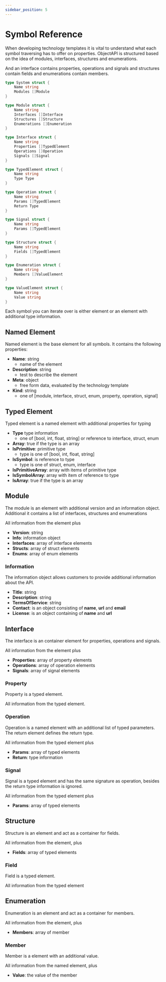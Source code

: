 ```yaml
---
sidebar_position: 5
---
```


# Symbol Reference

When developing technology templates it is vital to understand what each symbol traversing has to offer on properties. ObjectAPI is structured based on the idea of modules, interfaces, structures and enumerations.

And an interface contains properties, operations and signals and structures contain fields and enumerations contain members.

```go
type System struct {
    Name string
    Modules []Module
}

type Module struct {
    Name string
    Interfaces []Interface
    Structures []Structure
    Enumerations []Enumeration
}

type Interface struct {
    Name string
    Properties []TypedElement
    Operations []Operation
    Signals []Signal
}

type TypedElement struct {
    Name string
    Type Type
}

type Operation struct {
    Name string
    Params []TypedElement
    Return Type
}

type Signal struct {
    Name string
    Params []TypedElement
}

type Structure struct {
    Name string
    Fields []TypedElement
}

type Enumeration struct {
    Name string
    Members []ValueElement
}

type ValueElement struct {
    Name string
    Value string
}
```

Each symbol you can iterate over is either element or an element with additional type information.

## Named Element

Named element is the base element for all symbols. It contains the following properties:

- **Name**: string
  - name of the element
- **Description**: string
  - test to describe the element
- **Meta**: object
  - free form data, evaluated by the technology template
- **Kind**: string
  - one of [module, interface, struct, enum, property, operation, signal]

## Typed Element

Typed element is a named element with additional properties for typing

- **Type** type information
  - one of [bool, int, float, string] or reference to interface, struct, enum
- **Array**: true if the type is an array
- **IsPrimitive**: primitive type
  - type is one of [bool, int, float, string]
- **IsSymbol**: is reference to type
  - type is one of struct, enum, interface
- **IsPrimitiveArray**: array with items of primitive type
- **IsSymbolArray**: array with item of reference to type
- **IsArray**: true if the type is an array

## Module

The module is an element with additional version and an information object. Additional it contains a list of interfaces, structures and enumerations

All information from the element plus

- **Version**: string
- **Info**: information object
- **Interfaces**: array of interface elements
- **Structs**: array of struct elements
- **Enums**: array of enum elements

### Information

The information object allows customers to provide additional information about the API.

- **Title**: string
- **Description**: string
- **TermsOfService**: string
- **Contact**: is an object consisting of **name**, **url** and **email**
- **License**: is an object containing of **name** and **url**

## Interface

The interface is an container element for properties, operations and signals.

All information from the element plus

- **Properties**: array of property elements
- **Operations**: array of operation elements
- **Signals**: array of signal elements

### Property

Property is a typed element.

All information from the typed element.

### Operation

Operation is a named element with an additional list of typed parameters. The return element defines the return type.

All information from the typed element plus

- **Params**: array of typed elements
- **Return**: type information

### Signal

Signal is a typed element and has the same signature as operation, besides the return type information is ignored.

All information from the typed element plus

- **Params**: array of typed elements

## Structure

Structure is an element and act as a container for fields.

All information from the element, plus

- **Fields**: array of typed elements

### Field

Field is a typed element.

All information from the typed element

## Enumeration

Enumeration is an element and act as a container for members.

All information from the element, plus

- **Members**: array of member

### Member

Member is a element with an additional value.

All information from the named element, plus

- **Value**: the value of the member
